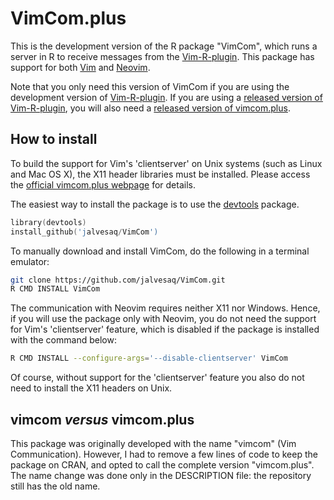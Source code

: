 # VimCom.plus

This is the development version of the R package "VimCom", which runs a server
in R to receive messages from the [Vim-R-plugin]. This package has support for
both [Vim] and [Neovim].

Note that you only need this version of VimCom if you are using the
development version of [Vim-R-plugin]. If you are using a [released version of
Vim-R-plugin], you will also need a [released version of vimcom.plus].

## How to install

To build the support for Vim's 'clientserver' on Unix systems (such as Linux
and Mac OS X), the X11 header libraries must be installed. Please access the
[official vimcom.plus webpage] for details.

The easiest way to install the package is to use the [devtools] package.

```s
library(devtools)
install_github('jalvesaq/VimCom')
```

To manually download and install VimCom, do the following in a terminal
emulator:

```sh
git clone https://github.com/jalvesaq/VimCom.git
R CMD INSTALL VimCom
```

The communication with Neovim requires neither X11 nor Windows. Hence, if you
will use the package only with Neovim, you do not need the support for Vim's
'clientserver' feature, which is disabled if the package is installed with the
command below:

```sh
R CMD INSTALL --configure-args='--disable-clientserver' VimCom
```

Of course, without support for the 'clientserver' feature you also do not need
to install the X11 headers on Unix.


## vimcom *versus* vimcom.plus

This package was originally developed with the name "vimcom" (Vim
Communication). However, I had to remove a few lines of code to keep the
package on CRAN, and opted to call the complete version "vimcom.plus". The
name change was done only in the DESCRIPTION file: the repository still has
the old name.

[Vim-R-plugin]: https://github.com/jcfaria/Vim-R-plugin
[Vim]: http://www.vim.org
[Neovim]: http://neovim.org
[official vimcom.plus webpage]: http://www.lepem.ufc.br/jaa/vimcom.plus.html
[released version of Vim-R-plugin]: http://www.vim.org/scripts/script.php?script_id=2628
[released version of vimcom.plus]: http://www.lepem.ufc.br/jaa/vimcom.plus.html
[devtools]: http://cran.r-project.org/web/packages/devtools/index.html
